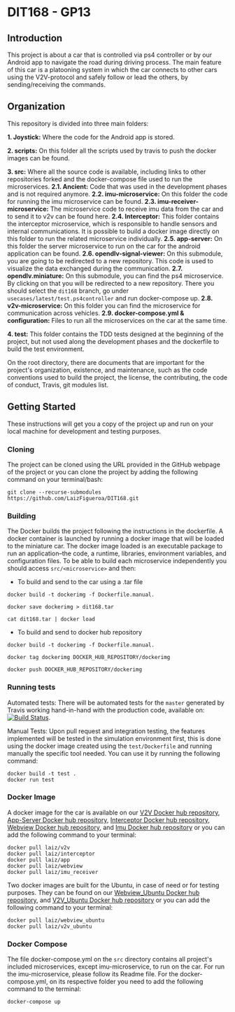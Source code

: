 # DIT168 - GP13



## Introduction
This project is about a car that is controlled via ps4 controller or by our Android app to navigate the road during driving process. The main feature of this car is a platooning system in which the car connects to other cars using the V2V-protocol and safely follow or lead the others, by sending/receiving the commands.

## Organization
This repository is divided into three main folders:

**1. Joystick:** Where the code for the Android app is stored. 

**2. scripts:** On this folder all the scripts used by travis to push the docker images can be found.

**3. src:** Where all the source code is available, including links to other repositories forked and the docker-compose file used to run the microservices.
      **2.1. Ancient:** Code that was used in the development phases and is not required anymore.
      **2.2. imu-microservice:** On this folder the code for running the imu microservice can be found.
      **2.3. imu-receiver-microservice:** The microservice code to receive imu data from the car and to send it to v2v can be found here.
      **2.4. Interceptor:** This folder contains the interceptor microservice, which is responsible to handle sensors and internal communications. It is possible to build a docker image directly on this folder to run the related microservice individually.
      **2.5. app-server:** On this folder the server microservice to run on the car for the android application can be found.
      **2.6. opendlv-signal-viewer:** On this submodule, you are going to be redirected to a new repository. This code is used to visualize the data exchanged during the communication.
      **2.7. opendlv.miniature:** On this submodule, you can find the ps4 microservice. By clicking on that you will be redirected to a new repository. There you should select the `dit168` branch, go under `usecases/latest/test.ps4controller` and run docker-compose up.
      **2.8. v2v-microservice:** On this folder you can find the microservice for communication across vehicles.
      **2.9. docker-compose.yml & configuration:** Files to run all the microservices on the car at the same time.

**4. test:** This folder contains the TDD tests designed at the beginning of the project, but not used along the development phases and the dockerfile to build the test environment.

On the root directory, there are documents that are important for the project's organization, existence, and maintenance, such as the code conventions used to build the project, the license, the contributing, the code of conduct, Travis, git modules list.

## Getting Started
These instructions will get you a copy of the project up and run on your local machine for development and testing purposes.

### Cloning
The project can be cloned using the URL provided in the GitHub webpage of the project or you can clone the project by adding the following command on your terminal/bash:
```
git clone --recurse-submodules https://github.com/LaizFigueroa/DIT168.git
```
### Building
The Docker builds the project following the instructions in the dockerfile. A docker container is launched by running a docker image that will be loaded to the miniature car. The docker image loaded is an executable package to run an application–the code, a runtime, libraries, environment variables, and configuration files. To be able to build each microservice independently you should access `src/<microservice>` and then:

- To build and send to the car using a .tar file
```
docker build -t dockerimg -f Dockerfile.manual.

docker save dockerimg > dit168.tar

cat dit168.tar | docker load
```

- To build and send to docker hub repository
```
docker build -t dockerimg -f Dockerfile.manual.

docker tag dockerimg DOCKER_HUB_REPOSITORY/dockerimg

docker push DOCKER_HUB_REPOSITORY/dockerimg
```

### Running tests
Automated tests: There will be automated tests for the `master` generated by Travis working hand-in-hand with the production code, available on: [![Build Status](https://travis-ci.org/LaizFigueroa/DIT168.svg?branch=master)](https://travis-ci.org/LaizFigueroa/DIT168).

Manual Tests: Upon pull request and integration testing, the features implemented will be tested in the simulation environment first, this is done using the docker image created using the `test/Dockerfile` and running manually the specific tool needed. You can use it by running the following command:
```
docker build -t test .
docker run test
```
### Docker Image
A docker image for the car is available on our [V2V Docker hub repository](https://hub.docker.com/r/laiz/v2v/), [App-Server Docker hub repository](https://hub.docker.com/r/laiz/app/), [Interceptor Docker hub repository](https://hub.docker.com/r/laiz/interceptor/),  [Webview Docker hub repository](https://hub.docker.com/r/laiz/webview/), and [Imu Docker hub repository](https://hub.docker.com/r/laiz/imu_receiver/) or you can add the following command to your terminal:
```
docker pull laiz/v2v
docker pull laiz/interceptor
docker pull laiz/app
docker pull laiz/webview
docker pull laiz/imu_receiver
```
Two docker images are built for the Ubuntu, in case of need or for testing purposes. They can be found on our [Webview_Ubuntu Docker hub repository](https://hub.docker.com/r/laiz/webview_ubuntu/), and [V2V_Ubuntu Docker hub repository](https://hub.docker.com/r/laiz/v2v_ubuntu/) or you can add the following command to your terminal:

```
docker pull laiz/webview_ubuntu
docker pull laiz/v2v_ubuntu
```

### Docker Compose
The file docker-compose.yml on the `src` directory contains all project's included microservices, except imu-microservice, to run on the car. For run the imu-microservice, please follow its Readme file. For the docker-compose.yml, on its respective folder you need to add the following command to the terminal:
```
docker-compose up
```
